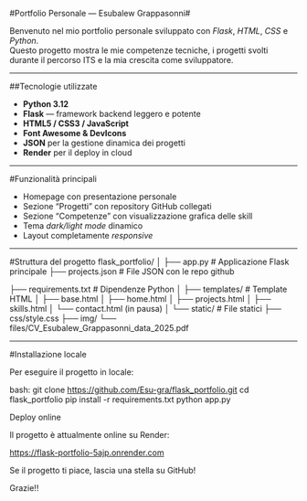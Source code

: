 #Portfolio Personale — Esubalew Grappasonni#

Benvenuto nel mio portfolio personale sviluppato con *Flask*, *HTML*, *CSS* e *Python*.  
Questo progetto mostra le mie competenze tecniche, i progetti svolti durante il percorso ITS e la mia crescita come sviluppatore.

---

##Tecnologie utilizzate

- **Python 3.12**
- **Flask** — framework backend leggero e potente
- **HTML5 / CSS3 / JavaScript**
- **Font Awesome & DevIcons**
- **JSON** per la gestione dinamica dei progetti
- **Render** per il deploy in cloud

---

#Funzionalità principali

- Homepage con presentazione personale
- Sezione “Progetti” con repository GitHub collegati
- Sezione “Competenze” con visualizzazione grafica delle skill
- Tema *dark/light mode* dinamico
- Layout completamente *responsive*

---

#Struttura del progetto
flask_portfolio/
│
├── app.py # Applicazione Flask principale
├── projects.json # File JSON con le repo github

├── requirements.txt # Dipendenze Python
│
├── templates/ # Template HTML
│ ├── base.html
│ ├── home.html
│ ├── projects.html
│ ├── skills.html
│ └── contact.html (in pausa)
│
└── static/ # File statici
├── css/style.css
├── img/
└── files/CV_Esubalew_Grappasonni_data_2025.pdf



---

#Installazione locale

Per eseguire il progetto in locale:

bash:
git clone https://github.com/Esu-gra/flask_portfolio.git
cd flask_portfolio
pip install -r requirements.txt
python app.py


Deploy online

Il progetto è attualmente online su Render:

https://flask-portfolio-5ajp.onrender.com


Se il progetto ti piace, lascia una stella su GitHub!

Grazie!!
